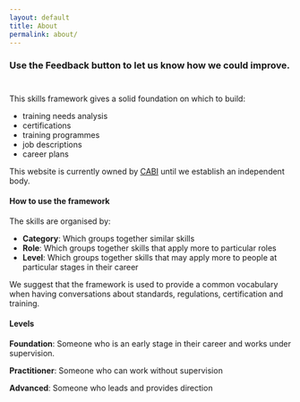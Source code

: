 ```yaml
---
layout: default
title: About
permalink: about/
---
```

<section class="col-12 wrapper style3">
    <div class="box highlight">
      <h3>Use the Feedback button to let us know how we could improve.</h3>
    </div>
</section>
<div style="height: 10px;"></div>

This skills framework gives a solid foundation on which to build:

- training needs analysis
- certifications
- training programmes
- job descriptions
- career plans

This website is currently owned by <a href="https://cabi.org" target="_blank">CABI</a> until we establish an independent body.

#### How to use the framework

The skills are organised by:

- **Category**: Which groups together similar skills
- **Role**: Which groups together skills that apply more to particular roles
- **Level**: Which groups together skills that may apply more to people at particular stages in their career

We suggest that the framework is used to provide a common vocabulary when having conversations about standards, regulations, certification and training.

#### Levels

**Foundation**: Someone who is an early stage in their career and works under supervision.

**Practitioner**: Someone who can work without supervision

**Advanced**: Someone who leads and provides direction
